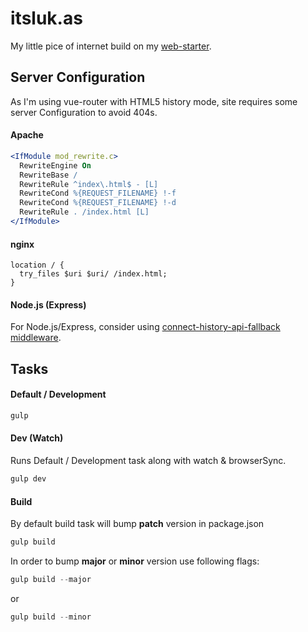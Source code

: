 # itsluk.as
My little pice of internet build on my [web-starter](https://github.com/lukasjuhas/web-starter).

## Server Configuration
As I'm using vue-router with HTML5 history mode, site requires some server Configuration
to avoid 404s.

#### Apache

```apache
<IfModule mod_rewrite.c>
  RewriteEngine On
  RewriteBase /
  RewriteRule ^index\.html$ - [L]
  RewriteCond %{REQUEST_FILENAME} !-f
  RewriteCond %{REQUEST_FILENAME} !-d
  RewriteRule . /index.html [L]
</IfModule>
```

#### nginx

```nginx
location / {
  try_files $uri $uri/ /index.html;
}
```

#### Node.js (Express)

For Node.js/Express, consider using [connect-history-api-fallback middleware](https://github.com/bripkens/connect-history-api-fallback).


## Tasks
#### Default / Development
```js
gulp
```

#### Dev (Watch)
Runs Default / Development task along with watch & browserSync.

```js
gulp dev
```

#### Build
By default build task will bump **patch** version in package.json
```js
gulp build
```

In order to bump **major** or **minor** version use following flags:
```js
gulp build --major
```
or
```js
gulp build --minor
```
